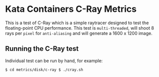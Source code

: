 # Kata Containers C-Ray Metrics
This is a test of C-Ray which is a simple raytracer designed to test the floating-point CPU performance.
This test is `multi-threaded`, will shoot 8 rays per `pixel` for `anti-aliasing` and will
generate a 1600 x 1200 image.

## Running the C-Ray test
Individual test can be run by hand, for example: 

``` 
$ cd metrics/disk/c-ray $ ./cray.sh
```

